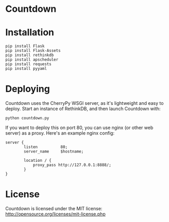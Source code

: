 Countdown
=========

Installation
============

```
pip install Flask
pip install Flask-Assets
pip install rethinkdb
pip install apscheduler
pip install requests
pip install pyyaml
```

Deploying
=========

Countdown uses the CherryPy WSGI server, as it's lightweight and easy to deploy. Start an instance of RethinkDB, and then launch Countdown with:

```
python countdown.py
```

If you want to deploy this on port 80, you can use nginx (or other web server) as a proxy. Here's an example nginx config:
```
server {
        listen          80;
        server_name     $hostname;

        location / {
            proxy_pass http://127.0.0.1:8888/;
        }
}
```

License
=======
Countdown is licensed under the MIT license: http://opensource.org/licenses/mit-license.php
